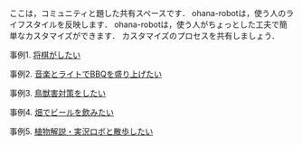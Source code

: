 ここは，コミュニティと題した共有スペースです．
ohana-robotは，使う人のライフスタイルを反映します．
ohana-robotは，使う人がちょっとした工夫で簡単なカスタマイズができます．
カスタマイズのプロセスを共有しましょう．

事例1. [将棋がしたい](examples/1.shogi/README.md)

事例2. [音楽とライトでBBQを盛り上げたい](examples/2.BBQ/README.md)

事例3. [鳥獣害対策をしたい](examples/3.WildlifePestControl/README.md)

事例4. [畑でビールを飲みたい](examples/4.Beer/README.md)

事例5. [植物解説・実況ロボと散歩したい](examples/5.PlantWalking/README.md)

